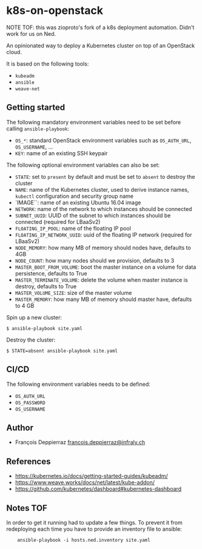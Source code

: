 k8s-on-openstack
================

NOTE TOF: this was zioproto's fork of a k8s deployment automation. Didn't work for us on Ned.


An opinionated way to deploy a Kubernetes cluster on top of an OpenStack cloud.

It is based on the following tools:

  * `kubeadm`
  * `ansible`
  * `weave-net`

Getting started
---------------

The following mandatory environment variables need to be set before calling `ansible-playbook`:

  * `OS_*`: standard OpenStack environment variables such as `OS_AUTH_URL`, `OS_USERNAME`, ...
  * `KEY`: name of an existing SSH keypair

The following optional environment variables can also be set:

  * `STATE`: set to `present` by default and must be set to `absent` to destroy the cluster
  * `NAME`: name of the Kubernetes cluster, used to derive instance names, `kubectl` configuration and security group name
  * `IMAGE``: name of an existing Ubuntu 16.04 image
  * `NETWORK`: name of the network to which instances should be connected
  * `SUBNET_UUID`: UUID of the subnet to which instances should be connected (required for LBaaSv2)
  * `FLOATING_IP_POOL`: name of the floating IP pool
  * `FLOATING_IP_NETWORK_UUID`: uuid of the floating IP network (required for LBaaSv2)
  * `NODE_MEMORY`: how many MB of memory should nodes have, defaults to 4GB
  * `NODE_COUNT`: how many nodes should we provision, defaults to 3
  * `MASTER_BOOT_FROM_VOLUME`: boot the master instance on a volume for data persistence, defaults to True
  * `MASTER_TERMINATE_VOLUME`: delete the volume when master instance is destroy, defaults to True
  * `MASTER_VOLUME_SIZE`: size of the master volume
  * `MASTER_MEMORY`: how many MB of memory should master have, defaults to 4 GB

Spin up a new cluster:

```console
$ ansible-playbook site.yaml
```

Destroy the cluster:

```console
$ STATE=absent ansible-playbook site.yaml
```

CI/CD
-----

The following environment variables needs to be defined:

  * `OS_AUTH_URL`
  * `OS_PASSWORD`
  * `OS_USERNAME`

Author
------

  * François Deppierraz <francois.deppierraz@infraly.ch>

References
----------

  * https://kubernetes.io/docs/getting-started-guides/kubeadm/
  * https://www.weave.works/docs/net/latest/kube-addon/
  * https://github.com/kubernetes/dashboard#kubernetes-dashboard
  
Notes TOF
------------

In order to get it running had to update a few things.
To prevent it from redeploying each time you have to provide an inventory file to ansible:


		ansible-playbook -i hosts.ned.inventory site.yaml
		

 

